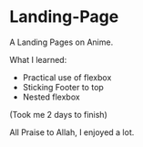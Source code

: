 # Landing-Page
A Landing Pages on Anime.

What I learned:
 - Practical use of flexbox
 - Sticking Footer to top
 - Nested flexbox

(Took me 2 days to finish)

All Praise to Allah, I enjoyed a lot.
